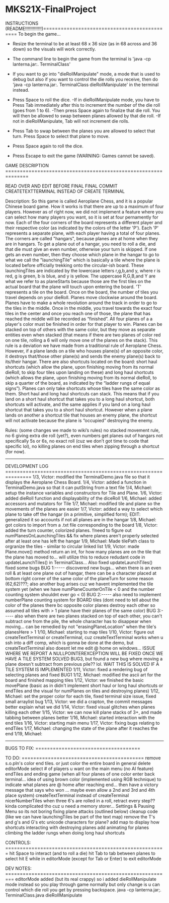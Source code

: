 # MKS21X-FinalProject

INSTRUCTIONS (README!!!!!!!!!!!!!)=============================================
To begin the game...
- Resize the terminal to be at least 68 x 36 size (as in 68 across and 36 down) so the visuals will work correctly.
- The command line to begin the game from the terminal is 'java -cp lanterna.jar:. TerminalClass'
- If you want to go into "dieRollManipulate" mode, a mode that is used to debug but also if you want to 
control the die rolls you receive, then do 'java -cp lanterna.jar:. TerminalClass dieRollManipulate' in the terminal instead. 

- Press Space to roll the dice.
    -If in dieRollManipulate mode, you have to Press Tab immediately after this to increment the number 
     of the die roll (goes from 1 to 6).
    -Then press Space again to finalize that die roll. You will then be allowed to swap between planes allowed by that die roll.
    -If not in dieRollManipulate, Tab will not increment die rolls.
- Press Tab to swap between the planes you are allowed to select that turn. Press Space to select that plane to move.
- Press Space again to roll the dice.
- Press Escape to exit the game (WARNING: Games cannot be saved).

GAME DESCRIPTION ==============================================================

READ OVER AND EDIT BEFORE FINAL FINAL COMMIT
CREATETEXTTERMINAL INSTEAD OF CREATE TERMINAL

Description:
    So this game is called Aeroplane Chess, and it is a popular Chinese board game. How it works is that there are up to a maximum of four
players. However as of right now, we did not implement a feature where you can select how many players you want, so it is set at four pernamently for now. Each of the four corners of the board represents a different player and their respective color (as indicated by the colors of the letter 'P'). Each 'P' represents a separate plane, with each player having a total of four planes. The corners are called "hangars", because planes are at home when they are in hangars. To get a plane out of a hangar, you need to roll a die, and that die must give an even number, otherwise your turn is skipped. If one gets an even number, then they choose which plane in the hangar to go to what we call the "launchingTile" which is basically a tile where the plane is located before officially trekking onto the circular-ish board. These launchingTiles are indicated by the lowercase letters r,g,b,and y, where r is red, g is green, b is blue, and y is yellow. The uppercase R,G,B,and Y are what we refer to as planeStarts because those are the first tiles on the actual board that the plane will touch upon entering the board. 'T' represents a tile on the board. Once on the board, the number of tiles you travel depends on your dieRoll. Planes move clockwise around the board. Planes have to make a whole revolution around the track in order to go to the tiles in the middle. Once in the middle, you travel towards the exact four tiles in the center and once you reach one of those, the plane that has reached the middle will be recorded as “finished”. All four planes of a a player's color must be finished in order for that player to win. Planes can be stacked on top of others with the same color, but they move as separate entities even when stacked (that means if there are two planes of color red on one tile, rolling a 6 will only move one of the planes on the stack). This rule is a deviation we have made from a traditional rule of Aeroplane Chess. However, if a plane lands on a tile who houses plane(s) of an opposite color, it destroys that/those other plane(s) and sends the enemy plane(s) back to its/their hangar. There are also shortcuts located on the board: short haul shortcuts (which allow the plane, upon finishing moving from its normal dieRoll, to skip four tiles upon landing on these) and long haul shortcuts (which allows the plane, upon finishing moving from its normal dieRoll, to skip a quarter of the board, as indicated by the “ladder rungs of equal signs”). Planes can only take shortcuts whose tiles have the same color as them. Short haul and long haul shortcuts can stack. This means that if you land on a short haul shortcut that takes you to a long haul shortcut, both shortcuts will activate, and the same applies if you land on a long haul shortcut that takes you to a short haul shortcut. However when a plane lands on another a shortcut tile that houses an enemy plane, the shortcut will not activate because the plane is “occupied” destroying the enemy.

Rules: (some changes we made to wiki’s rules)
no stacked movement rule, no 6 giving extra die roll (yet?), even numbers get planes out of hangars not specifically 5s or 6s, no exact roll (cuz we don’t got time to code that specific lol), no killing planes on end tiles when zipping through a shortcut (for now).

-------------------------------------------------------------------------------

DEVELOPMENT LOG ===============================================================
1/3, Victor: modified the TerminalDemo.java file so that it displays the Aeroplane Chess Board.
1/4, Victor: added a function in TerminalDemo.java so that it can putString from a text file
1/4, Michael: setup the instance variables and constructors for Tile and Plane.
1/6, Victor: added dieRoll function and displayability of the diceRoll
1/6, Michael: added accessors and mutators for Tile
1/7, Michael: modified tile and plane so the movements of the planes are easier
1/7, Victor: added a way to select which plane to take off the hangar (in a primitive, simplified form); EDIT: generalized it so accounts if not all planes are in the hangar
1/8, Michael: got colors to import from a .txt file corresponding to the board
1/8, Victor: added the turn counter, colorized planes. !!need to figure out numPlanesOnLaunchingTiles && fix where planes aren't properly selected after at least one has left the hangar
1/9, Michael: Made tilePath class to orgranize the tiles - similar to circular linked  list
1/9, Victor: made Plane.move() method return an int, for how many planes are on the tile that the plane has moved to... will utilize this to reduce redudant code in updateLaunchTiles() in TerminalClass...
Also fixed updateLaunchTiles()
fixed some bugs
BUG 1:----- discovered new bugs... when there is an even roll & at least one plane out of hangar, there can be a character placed at bottom right corner of the same color of the planeTurn for some reason (62,62)???;
also another bug arises cuz we havent implemented the tile system yet (when we have numPlaneCounterOnTile < 0 and the number counting system shouldnt ever go < 0)
BUG 2:----- also need to implement numberPlane counting system for BOARD tiles (dont need to tell about the color of the planes there bc opposite color planes destroy each other so assumed all tiles with > 1 plane have their planes of the same color)
BUG 3:----- also when there are two planes stacked on top of each other, you can't subtract one from the pile, the whole character has to disappear when moving... can be remedied by not "erasingPlaneLocation" when the tile's planesHere > 1
1/10, Michael: starting to map tiles 
1/10, Victor: figure out createTextTerminal or createTerminal, cuz createTextTerminal works when u ssh into a diff comp, which is gonna be done at the demo, but createTextTerminal also doesnt let me edit @ home on windows... ISSUE WHERE WE REPORT A NULLPOINTEREXCEPTION WILL BE FIXED ONCE WE HAVE A TILE SYSTEM
SOLVED BUG3, but found a new bug where moving a plane doesn't subtract from previous pile?? lol. WAIT THIS IS SOLVED IF A TILE SYSTEM IS IMPLEMENTED
1/11, Victor: fixed a rendering bug of selecting planes and fixed BUG1
1/12, Michael: modified the ascii art for the board and finished mapping tiles
1/12, Victor: we finished the basic movePlane (basic as in didn't implement short haul or long haul shortcuts or endTiles and the visual for numPlanes on tiles and destroying planes)
1/12, Michael: set the proper color for each tile, fixed terminal size issue, fixed small arraylist bug
1/13, Victor: we did a crapton, the commit messages better explain what we did
1/14, Victor: fixed visual glitches when planes killing each other 
1/15, Victor: we can now kill plane stacks of 3+, and made tabbing between planes better
1/16, Michael: started interaction with the end tiles
1/16, Victor: starting main menu
1/17, Victor: fixing bugs relating to endTiles
1/17, Michael: changing the state of the plane after it reaches the end
1/19, Michael: 


------------------------------------------------------------------------------------------------

BUGS TO FIX: ====================================

TO DO: ==========================================
remove s.o.pln's
color end tiles. or just color the entire board in general
delete editorMode
select # of players u want on the main menu (no AI feature)
endTiles and ending game (when all four planes of one color enter back terminal... idea of using brown color (implemented using RGB technique)
to indicate what planes are @ home after reaching end... then have a victory message that says who won ... maybe even allow a 2nd and 3rd and 4th place system)
createTextTerminal instead of createTerminal
nicerNumberTiles
when three 6's are rolled in a roll, retract every step?? kinda complicated tho cuz u need a memory storer...
Settings & Pausing
Menu so its not boring
fixing plane attacks (outlined below)
cleanup code (like we can have launchingTiles be part of the text map)
remove the T's and g's and G's etc
unicode characters for plane?
add map to display how shortcuts interacting with destroying planes
add animating for planes climbing the ladder rungs when doing long haul shortcuts

CONTROLS: =======================================================
hit Space to interact (and to roll a die)
hit Tab to tab between planes to select
hit E while in editorMode (except for Tab or Enter) to exit editorMode

DEV NOTES: =========================================================
editorMode added (but its real crappy)
so i added dieRollManipulate mode instead so you play through game normally but only change is u can control which die roll you get by pressing backspace. java -cp lanterna.jar;. TerminalClass.java dieRollManipulate